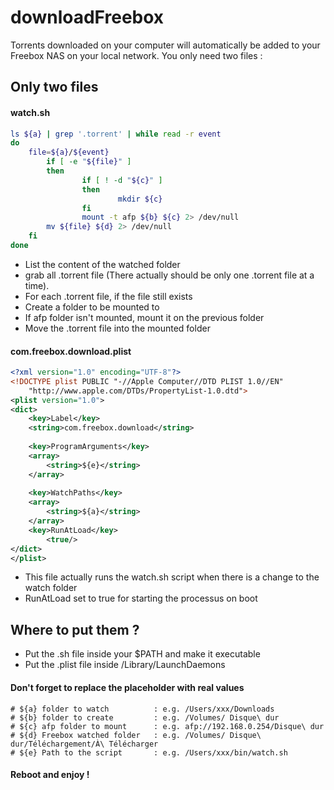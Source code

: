 # downloadFreebox

Torrents downloaded on your computer will automatically be added to your Freebox NAS on your local network. You only need two files :

## Only two files

#### watch.sh

```bash
ls ${a} | grep '.torrent' | while read -r event
do
	file=${a}/${event}
        if [ -e "${file}" ] 
        then
                if [ ! -d "${c}" ]
                then
                        mkdir ${c}
                fi
                mount -t afp ${b} ${c} 2> /dev/null
		mv ${file} ${d} 2> /dev/null 
	fi
done
```

* List the content of the watched folder
* grab all .torrent file (There actually should be only one .torrent file at a time).
* For each .torrent file, if the file still exists
* Create a folder to be mounted to
* If afp folder isn't mounted, mount it on the previous folder
* Move the .torrent file into the mounted folder

#### com.freebox.download.plist

```xml
<?xml version="1.0" encoding="UTF-8"?>
<!DOCTYPE plist PUBLIC "-//Apple Computer//DTD PLIST 1.0//EN" 
    "http://www.apple.com/DTDs/PropertyList-1.0.dtd">
<plist version="1.0">
<dict>
	<key>Label</key>
	<string>com.freebox.download</string>
	
	<key>ProgramArguments</key>
	<array>
		<string>${e}</string>
	</array>    
	
	<key>WatchPaths</key>
	<array>
		<string>${a}</string>
	</array>
	<key>RunAtLoad</key>
		<true/>
</dict>
</plist>
```

* This file actually runs the watch.sh script when there is a change to the watch folder
* RunAtLoad set to true for starting the processus on boot

## Where to put them ?
- Put the .sh file inside your $PATH and make it executable
- Put the .plist file inside /Library/LaunchDaemons

#### Don't forget to replace the placeholder with real values

```
# ${a} folder to watch          : e.g. /Users/xxx/Downloads
# ${b} folder to create         : e.g. /Volumes/ Disque\ dur
# ${c} afp folder to mount      : e.g. afp://192.168.0.254/Disque\ dur
# ${d} Freebox watched folder   : e.g. /Volumes/ Disque\ dur/Téléchargement/À\ Télécharger
# ${e} Path to the script       : e.g. /Users/xxx/bin/watch.sh
```

#### Reboot and enjoy !
      